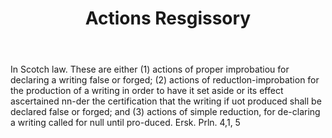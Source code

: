 ---
title: Actions Resgissory
letter: A
permalink: "/definitions/actions-resgissory.html"
body: In Scotch law. These are either (1) actions of proper improbatiou for declaring
  a writing false or forged; (2) actions of reductlon-improbation for the production
  of a writing in order to have it set aside or its effect ascertained nn-der the
  certification that the writing if uot produced shall be declared false or forged;
  and (3) actions of simple reduction, for de-claring a writing called for null until
  pro-duced. Ersk. Prln. 4,1, 5
published_at: '2018-07-07'
layout: post
---